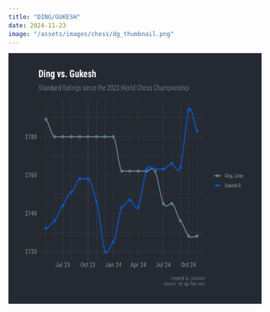 ```yaml
---
title: "DING/GUKESH"
date: 2024-11-23
image: "/assets/images/chess/dg_thumbnail.png"
---
```


<img src="/assets/images/chess/dg.svg" style="height:500px;width:620px;margin:auto;" />
